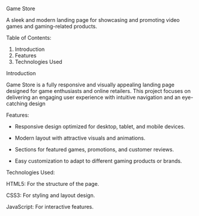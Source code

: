 Game Store

A sleek and modern landing page for showcasing and promoting video games and gaming-related products.

Table of Contents:

1. Introduction
2. Features
3. Technologies Used

Introduction

Game Store is a fully responsive and visually appealing landing page designed for game enthusiasts and online retailers.
This project focuses on delivering an engaging user experience with intuitive navigation and an eye-catching design


Features:

- Responsive design optimized for desktop, tablet, and mobile devices.

- Modern layout with attractive visuals and animations.

- Sections for featured games, promotions, and customer reviews.

- Easy customization to adapt to different gaming products or brands.


Technologies Used:

HTML5: For the structure of the page.

CSS3: For styling and layout design.

JavaScript: For interactive features.
